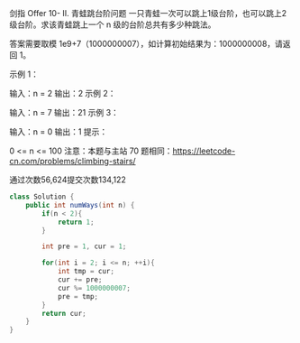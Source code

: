 剑指 Offer 10- II. 青蛙跳台阶问题
一只青蛙一次可以跳上1级台阶，也可以跳上2级台阶。求该青蛙跳上一个 n 级的台阶总共有多少种跳法。

答案需要取模 1e9+7（1000000007），如计算初始结果为：1000000008，请返回 1。

示例 1：

输入：n = 2
输出：2
示例 2：

输入：n = 7
输出：21
示例 3：

输入：n = 0
输出：1
提示：

0 <= n <= 100
注意：本题与主站 70 题相同：https://leetcode-cn.com/problems/climbing-stairs/

 

通过次数56,624提交次数134,122

```java
class Solution {
    public int numWays(int n) {
        if(n < 2){
            return 1;
        }

        int pre = 1, cur = 1;

        for(int i = 2; i <= n; ++i){
            int tmp = cur;
            cur += pre;
            cur %= 1000000007;
            pre = tmp;
        }
        return cur;
    }
}
```